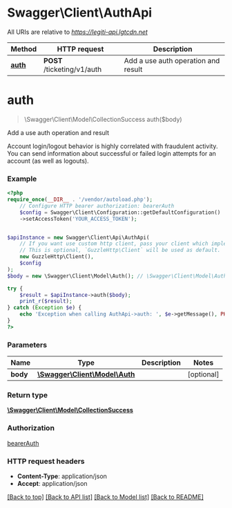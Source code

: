 # Swagger\Client\AuthApi

All URIs are relative to *https://legiti-api.lgtcdn.net*

Method | HTTP request | Description
------------- | ------------- | -------------
[**auth**](AuthApi.md#auth) | **POST** /ticketing/v1/auth | Add a use auth operation and result

# **auth**
> \Swagger\Client\Model\CollectionSuccess auth($body)

Add a use auth operation and result

Account login/logout behavior is highly correlated with fraudulent activity. You can send information about successful or failed login attempts for an account (as well as logouts).

### Example
```php
<?php
require_once(__DIR__ . '/vendor/autoload.php');
    // Configure HTTP bearer authorization: bearerAuth
    $config = Swagger\Client\Configuration::getDefaultConfiguration()
    ->setAccessToken('YOUR_ACCESS_TOKEN');


$apiInstance = new Swagger\Client\Api\AuthApi(
    // If you want use custom http client, pass your client which implements `GuzzleHttp\ClientInterface`.
    // This is optional, `GuzzleHttp\Client` will be used as default.
    new GuzzleHttp\Client(),
    $config
);
$body = new \Swagger\Client\Model\Auth(); // \Swagger\Client\Model\Auth | 

try {
    $result = $apiInstance->auth($body);
    print_r($result);
} catch (Exception $e) {
    echo 'Exception when calling AuthApi->auth: ', $e->getMessage(), PHP_EOL;
}
?>
```

### Parameters

Name | Type | Description  | Notes
------------- | ------------- | ------------- | -------------
 **body** | [**\Swagger\Client\Model\Auth**](../Model/Auth.md)|  | [optional]

### Return type

[**\Swagger\Client\Model\CollectionSuccess**](../Model/CollectionSuccess.md)

### Authorization

[bearerAuth](../../README.md#bearerAuth)

### HTTP request headers

 - **Content-Type**: application/json
 - **Accept**: application/json

[[Back to top]](#) [[Back to API list]](../../README.md#documentation-for-api-endpoints) [[Back to Model list]](../../README.md#documentation-for-models) [[Back to README]](../../README.md)

